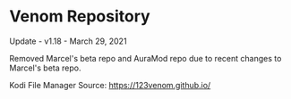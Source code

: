 # Venom Repository

Update - v1.18 - March 29, 2021

Removed Marcel's beta repo and AuraMod repo due to recent changes to Marcel's beta repo.

Kodi File Manager Source:
https://123venom.github.io/









